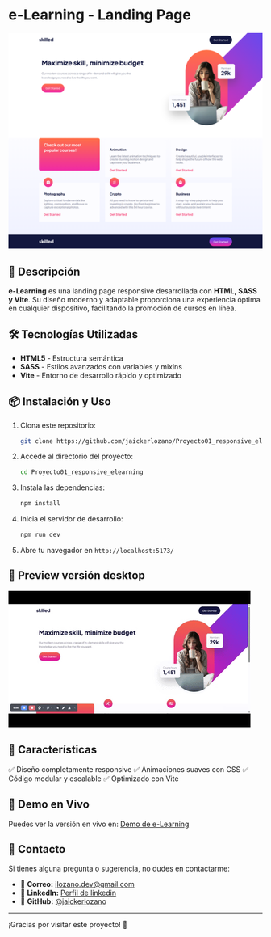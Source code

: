 # e-Learning - Landing Page

![e-Learning Preview](https://github.com/jaickerlozano/Proyecto01_responsive_elearning/blob/main/public/imagen-desktop.png)

## 🚀 Descripción

**e-Learning** es una landing page responsive desarrollada con **HTML, SASS y Vite**. Su diseño moderno y adaptable proporciona una experiencia óptima en cualquier dispositivo, facilitando la promoción de cursos en línea.

## 🛠️ Tecnologías Utilizadas

- **HTML5** - Estructura semántica
- **SASS** - Estilos avanzados con variables y mixins
- **Vite** - Entorno de desarrollo rápido y optimizado

## 📦 Instalación y Uso

1. Clona este repositorio:
   ```bash
   git clone https://github.com/jaickerlozano/Proyecto01_responsive_elearning
   ```
2. Accede al directorio del proyecto:
   ```bash
   cd Proyecto01_responsive_elearning
   ```
3. Instala las dependencias:
   ```bash
   npm install
   ```
4. Inicia el servidor de desarrollo:
   ```bash
   npm run dev
   ```
5. Abre tu navegador en `http://localhost:5173/`

## 🎥 Preview versión desktop

![e-learning-preview](https://github.com/jaickerlozano/Proyecto01_responsive_elearning/blob/main/public/download.gif)

## 📌 Características

✅ Diseño completamente responsive
✅ Animaciones suaves con CSS
✅ Código modular y escalable
✅ Optimizado con Vite

## 🔗 Demo en Vivo

Puedes ver la versión en vivo en: [Demo de e-Learning](https://jaickerlozano.github.io/Proyecto01_responsive_elearning/)

## 📩 Contacto

Si tienes alguna pregunta o sugerencia, no dudes en contactarme:

- 📧 **Correo:** [jlozano.dev@gmail.com](mailto:jlozano.dev@gmail.com)
- 🔗 **LinkedIn:** [Perfil de linkedin](https://www.linkedin.com/in/jaicker-rafael-lozano-flores-970197264/)
- 🐙 **GitHub:** [@jaickerlozano](https://github.com/jaickerlozano)

---

¡Gracias por visitar este proyecto! 🚀


